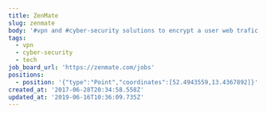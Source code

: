 ```yaml
---
title: ZenMate
slug: zenmate
body: '#vpn and #cyber-security solutions to encrypt a user web trafic; #tech'
tags:
  - vpn
  - cyber-security
  - tech
job_board_url: 'https://zenmate.com/jobs'
positions:
  - position: '{"type":"Point","coordinates":[52.4943559,13.4367892]}'
created_at: '2017-06-28T20:34:58.558Z'
updated_at: '2019-06-16T10:36:09.735Z'
---
```


